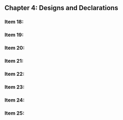 ## Chapter 4: Designs and Declarations

### Item 18: 

### Item 19:

### Item 20:

### Item 21:

### Item 22:

### Item 23:

### Item 24:

### Item 25:

